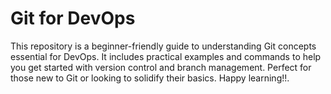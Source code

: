 # Git for DevOps

This repository is a beginner-friendly guide to understanding Git concepts essential for DevOps. It includes practical examples and commands to help you get started with version control and branch management. Perfect for those new to Git or looking to solidify their basics. Happy learning!!.


